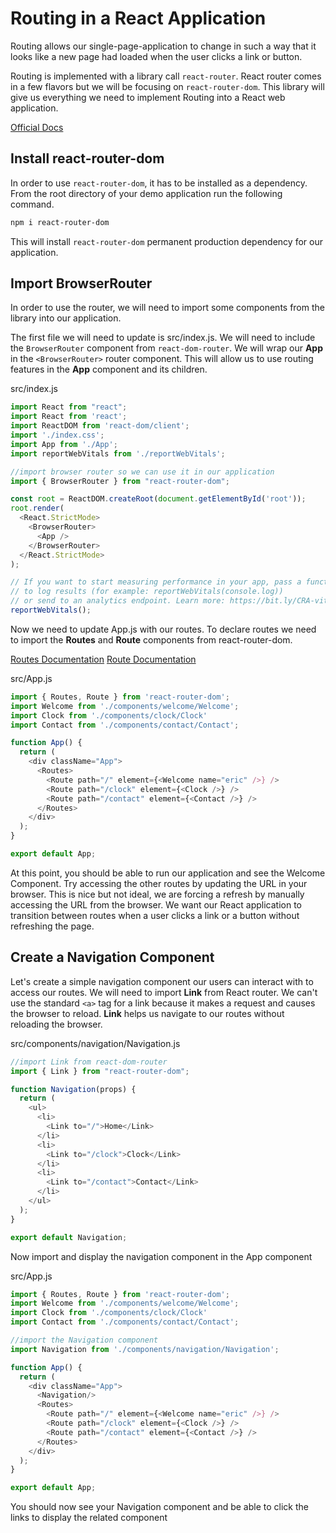 # Routing in a React Application

Routing allows our single-page-application to change in such a way that it looks like a new page had loaded when the user clicks a link or button.

Routing is implemented with a library call `react-router`. React router comes in a few flavors but we will be focusing on `react-router-dom`. This library will give us everything we need to implement Routing into a React web application.

[Official Docs](https://reactrouter.com/en/main)

## Install react-router-dom

In order to use `react-router-dom`, it has to be installed as a dependency. From the root directory of your demo application run the following command.

```bash
npm i react-router-dom
```

This will install `react-router-dom` permanent production dependency for our application.

## Import BrowserRouter

In order to use the router, we will need to import some components from the library into our application.

The first file we will need to update is src/index.js. We will need to include the `BrowserRouter` component from `react-dom-router`. We will wrap our **App** in the `<BrowserRouter>` router component. This will allow us to use routing features in the **App** component and its children.

src/index.js

```javascript
import React from "react";
import React from 'react';
import ReactDOM from 'react-dom/client';
import './index.css';
import App from './App';
import reportWebVitals from './reportWebVitals';

//import browser router so we can use it in our application
import { BrowserRouter } from "react-router-dom";

const root = ReactDOM.createRoot(document.getElementById('root'));
root.render(
  <React.StrictMode>
    <BrowserRouter>
      <App />
    </BrowserRouter>
  </React.StrictMode>
);

// If you want to start measuring performance in your app, pass a function
// to log results (for example: reportWebVitals(console.log))
// or send to an analytics endpoint. Learn more: https://bit.ly/CRA-vitals
reportWebVitals();
```

Now we need to update App.js with our routes. To declare routes we need to import the **Routes** and **Route** components from react-router-dom.

[Routes Documentation](https://reactrouter.com/en/main/components/routes)
[Route Documentation](https://reactrouter.com/en/main/route/route)

src/App.js

```javascript
import { Routes, Route } from 'react-router-dom';
import Welcome from './components/welcome/Welcome';
import Clock from './components/clock/Clock'
import Contact from './components/contact/Contact';

function App() {
  return (
    <div className="App">
      <Routes>
        <Route path="/" element={<Welcome name="eric" />} />
        <Route path="/clock" element={<Clock />} />
        <Route path="/contact" element={<Contact />} />
      </Routes>
    </div>
  );
}

export default App;
```

At this point, you should be able to run our application and see the Welcome Component. Try accessing the other routes by updating the URL in your browser. This is nice but not ideal, we are forcing a refresh by manually accessing the URL from the browser. We want our React application to transition between routes when a user clicks a link or a button without refreshing the page.

## Create a Navigation Component

Let's create a simple navigation component our users can interact with to access our routes. We will need to import **Link** from React router. We can't use the standard `<a>` tag for a link because it makes a request and causes the browser to reload. **Link** helps us navigate to our routes without reloading the browser.

src/components/navigation/Navigation.js

```javascript
//import Link from react-dom-router
import { Link } from "react-router-dom";

function Navigation(props) {
  return (
    <ul>
      <li>
        <Link to="/">Home</Link>
      </li>
      <li>
        <Link to="/clock">Clock</Link>
      </li>
      <li>
        <Link to="/contact">Contact</Link>
      </li>
    </ul>
  );
}

export default Navigation;
```

Now import and display the navigation component in the App component

src/App.js

```javascript
import { Routes, Route } from 'react-router-dom';
import Welcome from './components/welcome/Welcome';
import Clock from './components/clock/Clock'
import Contact from './components/contact/Contact';

//import the Navigation component
import Navigation from './components/navigation/Navigation';

function App() {
  return (
    <div className="App">
      <Navigation/>
      <Routes>
        <Route path="/" element={<Welcome name="eric" />} />
        <Route path="/clock" element={<Clock />} />
        <Route path="/contact" element={<Contact />} />
      </Routes>
    </div>
  );
}

export default App;
```

You should now see your Navigation component and be able to click the links to display the related component

